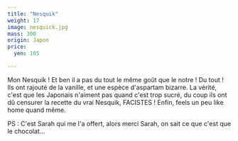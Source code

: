 ```yaml
---
title: "Nesquik"
weight: 17
image: nesquick.jpg
mass: 300
origin: Japon
price:
  yen: 105

---
```


Mon Nesquik ! Et ben il a pas du tout le même goût que le notre ! Du tout ! 
Ils ont rajouté de la vanille, et une espèce d'aspartam bizarre. La vérité, c'est que les Japonais n'aiment pas quand c'est trop sucré, du coup ils ont dû censurer la recette du vrai Nesquik, FACISTES !
Enfin, feels un peu like home quand même.

PS : C'est Sarah qui me l'a offert, alors merci Sarah, on sait ce que c'est que le chocolat...